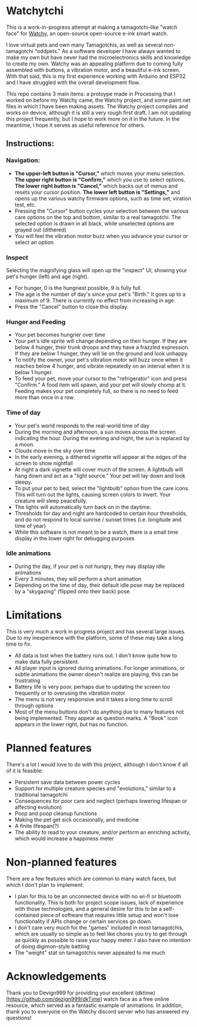 # Watchytchi
This is a work-in-progress attempt at making a tamagotchi-like "watch face" for [Watchy](https://watchy.sqfmi.com/), an open-source open-source e-ink smart watch.

I love virtual pets and own many Tamagotchis, as well as several non-tamagotchi "oddpets." As a software developer I have always wanted to make my own but have never had the microelectronics skills and knowledge to create my own. Watchy was an appealing platform due to coming fully assembled with buttons, a vibration motor, and a beautiful e-ink screen. With that said, this is my first experience working with Arduino and ESP32 and I have struggled with the overall development flow. 

This repo contains 3 main items: a protoype made in Processing that I worked on before my Watchy came, the Watchy project, and some paint.net files in which I have been making assets. The Watchy project compiles and works on device, although it is still a very rough first draft. I am not updating this project frequently, but I hope to work more on it in the future. In the meantime, I hope it serves as useful reference for others.

## Instructions:
### Navigation:
 - **The upper-left button is "Cursor,"** which moves your menu selection. **The upper right button is "Confirm,"** which you use to select options. **The lower right button is "Cancel,"** which backs out of menus and resets your cursor position. **The lower left button is "Settings,"** and opens up the various watchy firmware options, such as time set, viration test, etc.
 - Pressing the "Cursor" button cycles your selection between the various care options on the top and bottom, similar to a real tamagotchi. The selected option is drawn in all black, while unselected options are grayed out (dithered)
 - You will feel the vibration motor buzz when you advance your cursor or select an option
### Inspect
Selecting the magnifying glass will open up the "inspect" UI, showing your pet's hunger (left) and age (right). 
 - For hunger, 0 is the hungriest possible, 9 is fully full. 
 - The age is the number of day's since your pet's "Birth." It goes up to a maximum of 9. There is currently no effect from increasing in age.
 - Press the "Cancel" button to close this display.
### Hunger and Feeding
 - Your pet becomes hungrier over time
 - Your pet's idle sprite will change depending on their hunger. If they are below 4 hunger, their trunk droops and they have a frazzled expression. If they are below 1 hunger, they will lie on the ground and look unhappy.
 - To notify the owner, your pet's vibration motor will buzz once when it reaches below 4 hunger, and vibrate repeatedly on an interval when it is below 1 hunger.
 - To feed your pet, move your cursor to the "refrigerator" icon and press "Confirm." A food item will spawn, and your pet will slowly chomp at it. Feeding makes your pet completely full, so there is no need to feed more than once in a row.
### Time of day
 - Your pet's world responds to the real-world time of day
 - During the morning and afternoon, a sun moves across the screen indicating the hour. During the evening and night, the sun is replaced by a moon. 
 - Clouds move in the sky over time
 - In the early evening, a dithered vignette will appear at the edges of the screen to show nightfall
 - At night a dark vignette will cover much of the screen. A lightbulb will hang down and act as a "light source." Your pet will lay down and look sleepy. 
 - To put your pet to bed, select the "lightbulb" option from the care icons. This will turn out the lights, causing screen colors to invert. Your creature will sleep peacefully.
 - The lights will automatically turn back on in the daytime.
 - Thresholds for day and night are hardcoded to certain hour thresholds, and do not respond to local sunrise / sunset times (i.e. longitude and time of year)
 - While this software is not meant to be a watch, there is a small time display in the lower right for debugging purposes
### Idle animations
 - During the day, if your pet is not hungry, they may display idle animations
 - Every 3 minutes, they will perform a short animation 
 - Depending on the time of day, their default idle pose may be replaced by a "skygazing" (flipped onto their back) pose. 

# Limitations
This is very much a work in progress project and has several large issues. Due to my inexperience with the platform, some of these may take a long time to fix.
- All data is lost when the battery runs out. I don't know quite how to make data fully persistent.
 - All player input is ignored during animations. For longer animations, or subtle animations the owner doesn't realize are playing, this can be frustrating
 - Battery life is very poor, perhaps due to updating the screen too frequently or to overusing the vibration motor
 - The menu is not very responsive and it takes a long time to scroll through options
 - Most of the menu buttons don't do anything due to many features not being implemented. They appear as question marks. A "Book" icon appears in the lower right, but has no function.
 
# Planned features
There's a lot I would love to do with this project, although I don't know if all of it is feasible:
 - Persistent save data between power cycles
 - Support for multiple creature species and "evolutions," similar to a traditional tamagotchi
 - Consequences for poor care and neglect (perhaps lowering lifespan or affecting evolution)
 - Poop and poop cleanup functions
 - Making the pet get sick occasionally, and medicine
 - A finite lifespan(?)
 - The ability to read to your creature, and/or perform an enriching activity, which would increase a happiness meter 

# Non-planned features
There are a few features which are common to many watch faces, but which I don't plan to implement:
 - I plan for this to be an unconnected device with no wi-fi or bluetooth functionality. This is both for project scope issues, lack of experience with those technologies, and a general desire for this to be a self-contained piece of software that requires little setup and won't lose functionality if APIs change or certain services go down.
 - I don't care very much for the "games" included in most tamagotchis, which are usually so simple as to feel like chores you try to get through as quickly as possible to raise your happy meter. I also have no intention of doing digimon-style battling
 - The "weight" stat on tamagotchis never appealed to me much

# Acknowledgements
Thank you to Devign999 for providing your excellent (dktime)[https://github.com/dezign999/dkTime] watch face as a free online resource, which served as a fantastic example of animations. In addition, thank you to everyone on the Watchy discord server who has answered my questions!
